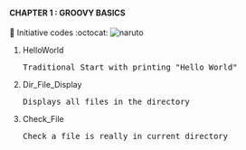 #### CHAPTER 1 : GROOVY BASICS  <br> 
:green_book: Initiative codes :octocat:
![naruto](https://i4.sndcdn.com/artworks-000172344082-04p304-t500x500.jpg)
<ol>
<li>HelloWorld</li><pre>Traditional Start with printing "Hello World"</pre>
<li>Dir_File_Display</li><pre>Displays all files in the directory</pre>
<li>Check_File</li><pre>Check a file is really in current directory</pre>
</ol>
